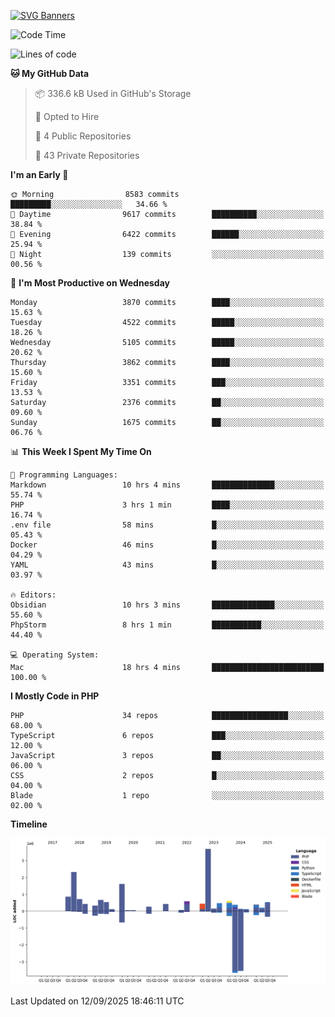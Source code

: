 [![SVG Banners](https://svg-banners.vercel.app/api?type=glitch&text1=Gere_Lajos%F0%9F%92%BB&width=800&height=400)](https://github.com/Akshay090/svg-banners)

<!--START_SECTION:waka-->
![Code Time](http://img.shields.io/badge/Code%20Time-2%2C836%20hrs%2051%20mins-blue)

![Lines of code](https://img.shields.io/badge/From%20Hello%20World%20I%27ve%20Written-16.0%20million%20lines%20of%20code-blue)

**🐱 My GitHub Data** 

> 📦 336.6 kB Used in GitHub's Storage 
 > 
> 💼 Opted to Hire
 > 
> 📜 4 Public Repositories 
 > 
> 🔑 43 Private Repositories 
 > 
**I'm an Early 🐤** 

```text
🌞 Morning                8583 commits        █████████░░░░░░░░░░░░░░░░   34.66 % 
🌆 Daytime                9617 commits        ██████████░░░░░░░░░░░░░░░   38.84 % 
🌃 Evening                6422 commits        ██████░░░░░░░░░░░░░░░░░░░   25.94 % 
🌙 Night                  139 commits         ░░░░░░░░░░░░░░░░░░░░░░░░░   00.56 % 
```
📅 **I'm Most Productive on Wednesday** 

```text
Monday                   3870 commits        ████░░░░░░░░░░░░░░░░░░░░░   15.63 % 
Tuesday                  4522 commits        █████░░░░░░░░░░░░░░░░░░░░   18.26 % 
Wednesday                5105 commits        █████░░░░░░░░░░░░░░░░░░░░   20.62 % 
Thursday                 3862 commits        ████░░░░░░░░░░░░░░░░░░░░░   15.60 % 
Friday                   3351 commits        ███░░░░░░░░░░░░░░░░░░░░░░   13.53 % 
Saturday                 2376 commits        ██░░░░░░░░░░░░░░░░░░░░░░░   09.60 % 
Sunday                   1675 commits        ██░░░░░░░░░░░░░░░░░░░░░░░   06.76 % 
```


📊 **This Week I Spent My Time On** 

```text
💬 Programming Languages: 
Markdown                 10 hrs 4 mins       ██████████████░░░░░░░░░░░   55.74 % 
PHP                      3 hrs 1 min         ████░░░░░░░░░░░░░░░░░░░░░   16.74 % 
.env file                58 mins             █░░░░░░░░░░░░░░░░░░░░░░░░   05.43 % 
Docker                   46 mins             █░░░░░░░░░░░░░░░░░░░░░░░░   04.29 % 
YAML                     43 mins             █░░░░░░░░░░░░░░░░░░░░░░░░   03.97 % 

🔥 Editors: 
Obsidian                 10 hrs 3 mins       ██████████████░░░░░░░░░░░   55.60 % 
PhpStorm                 8 hrs 1 min         ███████████░░░░░░░░░░░░░░   44.40 % 

💻 Operating System: 
Mac                      18 hrs 4 mins       █████████████████████████   100.00 % 
```

**I Mostly Code in PHP** 

```text
PHP                      34 repos            █████████████████░░░░░░░░   68.00 % 
TypeScript               6 repos             ███░░░░░░░░░░░░░░░░░░░░░░   12.00 % 
JavaScript               3 repos             ██░░░░░░░░░░░░░░░░░░░░░░░   06.00 % 
CSS                      2 repos             █░░░░░░░░░░░░░░░░░░░░░░░░   04.00 % 
Blade                    1 repo              ░░░░░░░░░░░░░░░░░░░░░░░░░   02.00 % 
```



**Timeline**

![Lines of Code chart](https://raw.githubusercontent.com/gere-lajos/gere-lajos/main/assets/bar_graph.png)


 Last Updated on 12/09/2025 18:46:11 UTC
<!--END_SECTION:waka-->
